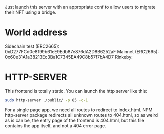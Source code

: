Just launch this server with an appropriate conf to allow users to migrate their NFT using a bridge.

# World address
Sidechain test (ERC2665): 0xD277FCd0e8199b61eE9Edb87e876dA2D8B6252aF
Mainnet (ERC2665): 0x60e31A1a38213Ec3Ba1C7345EA49C8b57f7bA4D7
Rinkeby:

# HTTP-SERVER
This frontend is totally static. You can launch the http server like this:
``` bash
sudo http-server ./public/ -p 85 -c-1
```
For a single page app, we need all routes to redirect to index.html. NPM http-server package redirects all unknown routes to 404.html, so as weird as is can be, the entry page of the frontend is 404.html, but this file contains the app itself, and not a 404 error page.

